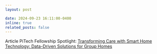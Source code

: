 ```yaml
---
layout: post

date: 2024-09-23 16:11:00-0400
inline: true
related_posts: false
---
```


Article PiTech Fellowship Spotlight:
[Transforming Care with Smart Home Technology: Data-Driven Solutions for Group Homes](https://www.pi.tech.cornell.edu/spotlight/transforming-care-with-smart-home-technology-data-driven-solutions-for-group-homes)
